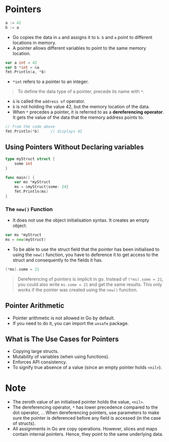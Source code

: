 # Pointers

```go
a := 42
b := a
```

- Go copies the data in `a` and assigns it to `b`. `b` and `a` point to different locations in memory.
- A pointer allows different variables to point to the same memory location.

```go
var a int = 42
var b *int = &a
fmt.Println(a, *b)
```

- `*int` refers to a pointer to an integer.

> To define the data type of a pointer, precede its name with `*`.

- `&` is called the `address of` operator.
- `b` is not holding the value 42, but the memory location of the data.
- When `*` precedes a pointer, it is referred to as a **dereferencing operator**. It gets the value of the data that the memory address points to.

```go
// from the code above
fmt.Println(*b)     // displays 42
```

## Using Pointers Without Declaring variables

```go
type myStruct struct {
    some int
}

func main() {
    var ms *myStruct
    ms = &myStruct{some: 24}
    fmt.Println(ms)
}
```

### The `new()` Function

- It does not use the object initialisation syntax. It creates an empty object.

```go
var ms *myStruct
ms = new(myStruct)
```
- To be able to use the struct field that the pointer has been initialised to using the `new()` function, you have to deference it to get access to the struct and consequently to the fields it has.

```go
(*ms).some = 21
```
> Dereferencing of pointers is implicit in go. Instead of `(*ms).some = 21`, you could also write `ms.some = 21` and get the same results.
> This only works if the pointer was created using the `new()` function.

## Pointer Arithmetic

- Pointer arithmetic is not allowed in Go by default.
- If you need to do it, you can import the `unsafe` package.

## What is The Use Cases for Pointers

- Copying large structs.
- Mutability of variables (when using functions).
- Enforces API consistency.
- To signify true absence of a value (since an empty pointer holds `<nil>`).

# Note

- The zeroth value of an initialised pointer holds the value, `<nil>`.
- The dereferencing operator, `*` has lower precedence compared to the dot operator, `.`. When dereferencing pointers, use parameters to make sure the pointer is deferenced before any field is accessed (in the case of structs).
- All assignments in Go are copy operations. However, slices and maps contain internal pointers. Hence, they point to the same underlying data.
